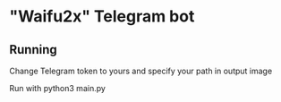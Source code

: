 # "Waifu2x" Telegram bot

## Running
Change Telegram token to yours and specify your path in output image

Run with python3 main.py